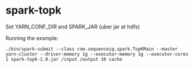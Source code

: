 spark-topk
==========
Set YARN_CONF_DIR and SPARK_JAR (uber jar at hdfs)

Running the exsmple: 
```
./bin/spark-submit --class com.sequenceiq.spark.TopKMain --master yarn-cluster --driver-memory 1g --executor-memory 1g --executor-cores 1 spark-topk-1.0.jar /input /output 10 cache
```
